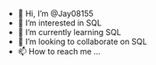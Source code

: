 - 👋 Hi, I’m @Jay08155
- 👀 I’m interested in SQL
- 🌱 I’m currently learning SQL
- 💞️ I’m looking to collaborate on SQL
- 📫 How to reach me ...

<!---
Jay08155/Jay08155 is a ✨ special ✨ repository because its `README.md` (this file) appears on your GitHub profile.
You can click the Preview link to take a look at your changes.
--->
